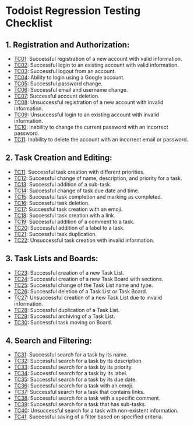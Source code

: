 # Todoist Regression Testing Checklist
## 1. Registration and Authorization: 
*   [TC01](/docs/test_cases/TC01.md): Successful registration of a new account with valid information.
*	[TC02](/docs/test_cases/TC02.md): Successful login to an existing account with valid information.
*	[TC03](/docs/test_cases/TC03.md): Successful logout from an account.
*   [TC04](/docs/test_cases/TC04.md): Ability to login using a Google account.
*	[TC05](/docs/test_cases/TC05.md): Successful password change.
*   [TC06](/docs/test_cases/TC06.md): Successful  email and username change.
*	[TC07](/docs/test_cases/TC07.md): Successful account deletion.
*	[TC08](/docs/test_cases/TC08.md): Unsuccessful registration of a new account with invalid information.
*	[TC09](/docs/test_cases/TC09.md): Unsuccessful login to an existing account with invalid information.
*	[TC10](/docs/test_cases/TC10.md): Inability to change the current password with an incorrect password.
*	[TC11](/docs/test_cases/TC11.md): Inability to delete the account with an incorrect email or password.

## 2. Task Creation and Editing:
* [TC11](/docs/test_cases/TC11.md): Successful task creation with different priorities.
* [TC12](/docs/test_cases/TC12.md): Successful change of name, description, and priority for a task.
* [TC13](/docs/test_cases/TC13.md): Successful addition of a sub-task.
* [TC14](/docs/test_cases/TC14.md): Successful change of task due date and time.
* [TC15](/docs/test_cases/TC15.md): Successful task completion and marking as completed.
* [TC16](/docs/test_cases/TC16.md): Successful task deletion.
* [TC17](/docs/test_cases/TC17.md): Successful task creation with an emoji.
* [TC18](/docs/test_cases/TC18.md): Successful task creation with a link.
* [TC19](/docs/test_cases/TC19.md): Successful addition of a comment to a task.
* [TC20](/docs/test_cases/TC20.md): Successful addition of a label to a task.
* [TC21](/docs/test_cases/TC21.md): Successful task duplication.
* [TC22](/docs/test_cases/TC22.md): Unsuccessful task creation with invalid information.

## 3. Task Lists and Boards:
* [TC23](/docs/test_cases/TC23.md): Successful creation of a new Task List.
* [TC24](/docs/test_cases/TC24.md): Successful creation of a new Task Board with sections.
* [TC25](/docs/test_cases/TC25.md): Successful change of the Task List name and type.
* [TC26](/docs/test_cases/TC26.md): Successful deletion of a Task List or Task Board.
* [TC27](/docs/test_cases/TC27.md): Unsuccessful creation of a new Task List due to invalid information.
* [TC28](/docs/test_cases/TC28.md): Successful duplication of a Task List.
* [TC29](/docs/test_cases/TC29.md): Successful archiving of a Task List.
* [TC30](/docs/test_cases/TC30.md): Successful task moving on Board.

## 4. Search and Filtering:
* [TC31](/docs/test_cases/TC31.md): Successful search for a task by its name.
* [TC32](/docs/test_cases/TC32.md): Successful search for a task by its description.
* [TC33](/docs/test_cases/TC33.md): Successful search for a task by its priority.
* [TC34](/docs/test_cases/TC34.md): Successful search for a task by its label.
* [TC35](/docs/test_cases/TC35.md): Successful search for a task by its due date.
* [TC36](/docs/test_cases/TC36.md): Successful search for a task with an emoji.
* [TC37](/docs/test_cases/TC37.md): Successful search for a task that contains links.
* [TC38](/docs/test_cases/TC38.md): Successful search for a task with a specific comment.
* [TC39](/docs/test_cases/TC39.md): Successful search for a task that has sub-tasks.
* [TC40](/docs/test_cases/TC40.md): Unsuccessful search for a task with non-existent information.
* [TC41](/docs/test_cases/TC41.md): Successful saving of a filter based on specified criteria.